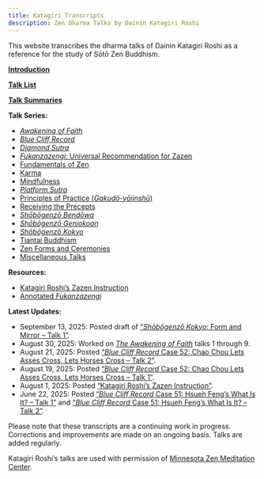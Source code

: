 ```yaml
---
title: Katagiri Transcripts
description: Zen Dharma Talks by Dainin Katagiri Roshi
---
```


This website transcribes the dharma talks of Dainin Katagiri Roshi as a reference for the study of Sōtō Zen Buddhism.

 [**Introduction**](introduction)

[**Talk List**](list)

[**Talk Summaries**](summaries)

**Talk Series:**

- [*Awakening of Faith*](awakening-of-faith)
- [*Blue Cliff Record*](blue-cliff-record)
- [*Diamond Sutra*](diamond-sutra)
- [*Fukanzazengi*: Universal Recommendation for Zazen](fukanzazengi)
- [Fundamentals of Zen](fundamentals)
- [Karma](karma)
- [Mindfulness](mindfulness)
- [*Platform Sutra*](platform-sutra)
- [Principles of Practice (*Gakudō-yōjinshū*)](principles-of-practice)
- [Receiving the Precepts](precepts)
- [*Shōbōgenzō Bendōwa*](bendowa)
- [*Shōbōgenzō Genjokoan*](genjokoan)
- [*Shōbōgenzō Kokyo*](kokyo)
- [Tiantai Buddhism](tiantai-buddhism)
- [Zen Forms and Ceremonies](zen-forms)
- [Miscellaneous Talks](miscellaneous)

**Resources:**

- [Katagiri Roshi’s Zazen Instruction](zazen-instruction)
- [Annotated *Fukanzazengi*](annotated-fukanzazengi)

**Latest Updates:**

- September 13, 2025: Posted draft of [“*Shōbōgenzō Kokyo*: Form and Mirror – Talk 1”](1986-10-18-Shobogenzo-Kokyo-Talk-1).
- August 30, 2025: Worked on [*The Awakening of Faith*](awakening-of-faith) talks 1 through 9.
- August 21, 2025: Posted [“*Blue Cliff Record* Case 52: Chao Chou Lets Asses Cross, Lets Horses Cross – Talk 2”](1984-01-22-Blue-Cliff-Record-Case-52-Talk-2).
- August 19, 2025: Posted [“*Blue Cliff Record* Case 52: Chao Chou Lets Asses Cross, Lets Horses Cross – Talk 1”](1984-01-21-Blue-Cliff-Record-Case-52-Talk-1).
- August 1, 2025: Posted [“Katagiri Roshi’s Zazen Instruction”](zazen-instruction).
- June 22, 2025: Posted [“*Blue Cliff Record* Case 51: Hsueh Feng’s What Is It? – Talk 1”](1984-01-11-Blue-Cliff-Record-Case-51-Talk-1) and [“*Blue Cliff Record* Case 51: Hsueh Feng’s What Is It? – Talk 2”](1984-01-18-Blue-Cliff-Record-Case-51-Talk-2).

Please note that these transcripts are a continuing work in progress. Corrections and improvements are made on an ongoing basis. Talks are added regularly. 

Katagiri Roshi’s talks are used with permission of [Minnesota Zen Meditation Center](https://www.mnzencenter.org/katagiri-project.html).
